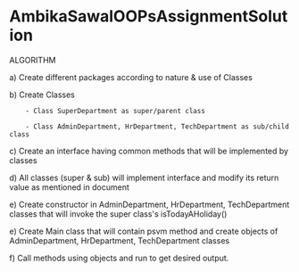 # AmbikaSawalOOPsAssignmentSolution

ALGORITHM

a) Create different packages according to nature & use of Classes

b) Create Classes
        
        - Class SuperDepartment as super/parent class 
        
        - Class AdminDepartment, HrDepartment, TechDepartment as sub/child class
        
c) Create an interface having common methods that will be implemented by classes

d) All classes (super & sub) will implement interface and modify its return value as mentioned in document

e) Create constructor in AdminDepartment, HrDepartment, TechDepartment classes that will invoke the super class's isTodayAHoliday()

e) Create Main class that will contain psvm method and create objects of AdminDepartment, HrDepartment, TechDepartment classes

f) Call methods using objects and run to get desired output.

